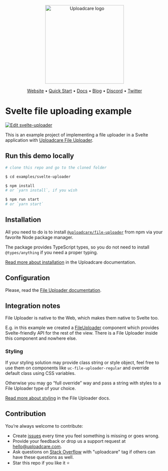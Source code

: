 <p align="center">
  <a href="https://uploadcare.com?ref=github-svelte-example-readme">
    <picture>
      <source media="(prefers-color-scheme: light)" srcset="https://ucarecdn.com/1b4714cd-53be-447b-bbde-e061f1e5a22f/logo-safespace-transparent.svg">
      <source media="(prefers-color-scheme: dark)" srcset="https://ucarecdn.com/3b610a0a-780c-4750-a8b4-3bf4a8c90389/logo-transparent-inverted.svg">
      <img width="250" alt="Uploadcare logo" src="https://ucarecdn.com/1b4714cd-53be-447b-bbde-e061f1e5a22f/logo-safespace-transparent.svg">
    </picture>
  </a>
</p>
<p align="center">
  <a href="https://uploadcare.com?ref=github-svelte-example-readme">Website</a> • 
  <a href="https://uploadcare.com/docs/start/quickstart?ref=github-svelte-example-readme">Quick Start</a> • 
  <a href="https://uploadcare.com/docs?ref=github-svelte-example-readme">Docs</a> • 
  <a href="https://uploadcare.com/blog?ref=github-svelte-example-readme">Blog</a> • 
  <a href="https://discord.gg/mKWRgRsVz8?ref=github-svelte-example-readme">Discord</a> •
  <a href="https://twitter.com/Uploadcare?ref=github-svelte-example-readme">Twitter</a>
</p>

# Svelte file uploading example

[![Edit svelte-uploader](https://codesandbox.io/static/img/play-codesandbox.svg)](https://codesandbox.io/s/github/uploadcare/file-uploader-examples/tree/main/examples/svelte-uploader/)

This is an example project of implementing a file uploader in a Svelte application with [Uploadcare File Uploader](https://github.com/uploadcare/file-uploader).

## Run this demo locally

```bash
# clone this repo and go to the cloned folder

$ cd examples/svelte-uploader

$ npm install
# or `yarn install`, if you wish

$ npm run start
# or `yarn start`
```

## Installation

All you need to do is to install [`@uploadcare/file-uploader`](https://www.npmjs.com/package/@uploadcare/file-uploader) from npm
via your favorite Node package manager.

The package provides TypeScript types, so you do not need to install `@types/anything` if you need a proper typing.

[Read more about installation](https://uploadcare.com/docs/file-uploader/installation/) in the Uploadcare documentation.

## Configuration

Please, read the [File Uploader documentation](https://uploadcare.com/docs/file-uploader/).

## Integration notes

File Uploader is native to the Web, which makes them native to Svelte too.

E.g. in this example we created a [FileUploader](src/lib/FileUploader/FileUploader.svelte) component
which provides Svelte-friendly API for the rest of the view. There is a File Uploader inside this component and nowhere else.

### Styling

If your styling solution may provide class string or style object, feel free to use them on components like
`uc-file-uploader-regular` and override default class using CSS variables.

Otherwise you may go “full override” way and pass a string with styles to a File Uploader type of your choice.

[Read more about styling](https://uploadcare.com/docs/file-uploader/styling/) in the File Uploader docs.

## Contribution

You’re always welcome to contribute:

* Create [issues](https://github.com/uploadcare/file-uploader-examples/issues) every time you feel something is missing or goes wrong.
* Provide your feedback or drop us a support request at <a href="mailto:hello@uploadcare.com">hello@uploadcare.com</a>.
* Ask questions on [Stack Overflow](https://stackoverflow.com/questions/tagged/uploadcare) with "uploadcare" tag if others can have these questions as well.
* Star this repo if you like it ⭐️
